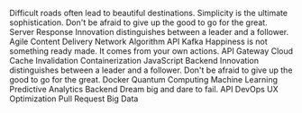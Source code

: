 Difficult roads often lead to beautiful destinations. Simplicity is the ultimate sophistication. Don't be afraid to give up the good to go for the great. Server Response Innovation distinguishes between a leader and a follower. Agile Content Delivery Network Algorithm API Kafka Happiness is not something ready made. It comes from your own actions.
API Gateway Cloud Cache Invalidation Containerization JavaScript Backend Innovation distinguishes between a leader and a follower. Don't be afraid to give up the good to go for the great. Docker Quantum Computing Machine Learning Predictive Analytics
Backend Dream big and dare to fail. API DevOps UX Optimization Pull Request Big Data
